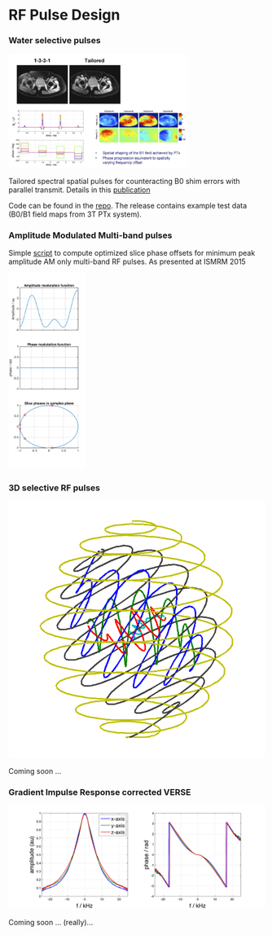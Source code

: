 # RF Pulse Design


### Water selective pulses

<img src="images/wats.jpg" width="70%">

Tailored spectral spatial pulses for counteracting B0 shim errors with parallel transmit. Details in this [publication](http://dx.doi.org/10.1002/mrm.22260)

Code can be found in the [repo](https://github.com/mriphysics/water_selective_pulses). The release contains example test data (B0/B1 field maps from 3T PTx system).

### Amplitude Modulated Multi-band pulses

Simple [script](https://github.com/mriphysics/AM_multiband) to compute optimized slice phase offsets for minimum peak amplitude AM only multi-band RF pulses. As presented at ISMRM 2015

<img src="images/MB_screenshot.png" width="30%">

### 3D selective RF pulses

![alt-text](images/kspiral_remove.gif)

Coming soon ...

### Gradient Impulse Response corrected VERSE

![alt-text](images/girf.png)

Coming soon ... (really)...
